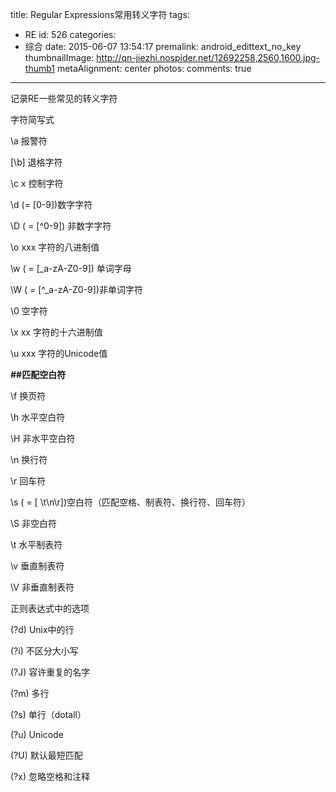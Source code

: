title: Regular Expressions常用转义字符
tags:
  - RE
id: 526
categories:
  - 综合
date: 2015-06-07 13:54:17
premalink: android_edittext_no_key
thumbnailImage: http://qn-jiezhi.nospider.net/12692258,2560,1600.jpg-thumb1
metaAlignment: center
photos:
comments: true
---
记录RE一些常见的转义字符
<!--more-->
字符简写式

\a 报警符

[\b] 退格字符

\c x 控制字符

\d (= [0-9])数字字符

\D ( = [^0-9]) 非数字字符

\o xxx 字符的八进制值

\w ( = [_a-zA-Z0-9]) 单词字母

\W ( = [^_a-zA-Z0-9])非单词字符

\0 空字符

\x xx 字符的十六进制值

\u xxx 字符的Unicode值



**##匹配空白符**

\f 换页符

\h 水平空白符

\H 非水平空白符

\n 换行符

\r 回车符

\s ( = [ \t\n\r])空白符（匹配空格、制表符、换行符、回车符）

\S 非空白符

\t 水平制表符

\v 垂直制表符

\V 非垂直制表符



正则表达式中的选项

(?d) Unix中的行

(?i) 不区分大小写

(?J) 容许重复的名字

(?m) 多行

(?s) 单行（dotall）

(?u) Unicode

(?U) 默认最短匹配

(?x) 忽略空格和注释

